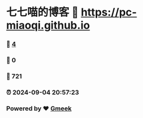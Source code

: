 # 七七喵的博客 :link: https://pc-miaoqi.github.io 
### :page_facing_up: [4](https://pc-miaoqi.github.io/tag.html) 
### :speech_balloon: 0 
### :hibiscus: 721 
### :alarm_clock: 2024-09-04 20:57:23 
### Powered by :heart: [Gmeek](https://github.com/Meekdai/Gmeek)
